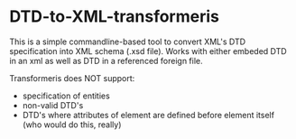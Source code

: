 DTD-to-XML-transformeris
========================

This is a simple commandline-based tool to convert XML's DTD specification into XML schema (.xsd file).
Works with either embeded DTD in an xml as well as DTD in a referenced foreign file.

Transformeris does NOT support:

* specification of entities
* non-valid DTD's
* DTD's where attributes of element are defined before element itself (who would do this, really)
